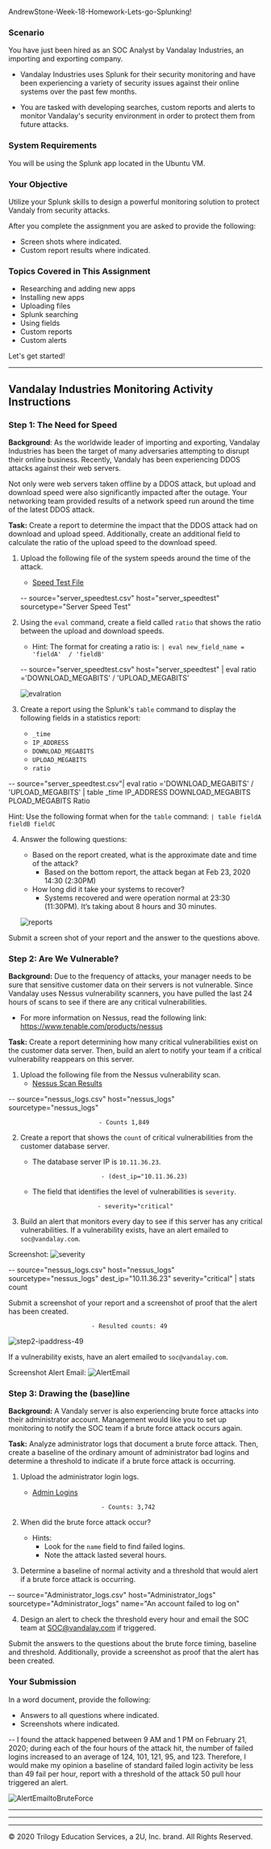 AndrewStone-Week-18-Homework-Lets-go-Splunking!

### Scenario

You have just been hired as an SOC Analyst by Vandalay Industries, an importing and exporting company.
 
- Vandalay Industries uses Splunk for their security monitoring and have been experiencing a variety of security issues against their online systems over the past few months. 
 
- You are tasked with developing searches, custom reports and alerts to monitor Vandalay's security environment in order to protect them from future attacks.


### System Requirements 

You will be using the Splunk app located in the Ubuntu VM.


### Your Objective 

Utilize your Splunk skills to design a powerful monitoring solution to protect Vandaly from security attacks.

After you complete the assignment you are asked to provide the following:

- Screen shots where indicated.
- Custom report results where indicated.

### Topics Covered in This Assignment

- Researching and adding new apps
- Installing new apps
- Uploading files
- Splunk searching
- Using fields
- Custom reports
- Custom alerts

Let's get started!

---

## Vandalay Industries Monitoring Activity Instructions


### Step 1: The Need for Speed 

**Background**: As the worldwide leader of importing and exporting, Vandalay Industries has been the target of many adversaries attempting to disrupt their online business. Recently, Vandaly has been experiencing DDOS attacks against their web servers.

Not only were web servers taken offline by a DDOS attack, but upload and download speed were also significantly impacted after the outage. Your networking team provided results of a network speed run around the time of the latest DDOS attack.

**Task:** Create a report to determine the impact that the DDOS attack had on download and upload speed. Additionally, create an additional field to calculate the ratio of the upload speed to the download speed.


1.  Upload the following file of the system speeds around the time of the attack.
    - [Speed Test File](resources/server_speedtest.csv)

    -- source="server_speedtest.csv" host="server_speedtest" sourcetype="Server  Speed Test"

2. Using the `eval` command, create a field called `ratio` that shows the ratio between the upload and download speeds.
   - Hint: The format for creating a ratio is: `| eval new_field_name = 'fieldA'  / 'fieldB'`

   -- source="server_speedtest.csv" host="server_speedtest" | eval ratio ='DOWNLOAD_MEGABITS' / 'UPLOAD_MEGABITS'

   ![evalration](https://github.com/iastoneCO/Images/blob/687dbf73573107c9a7d0cfb5e6cc74f01e22c95c/eval_ration_DL_UP_megabits.jpg)
      
3. Create a report using the Splunk's `table` command to display the following fields in a statistics report:
    - `_time`
    - `IP_ADDRESS`
    - `DOWNLOAD_MEGABITS`
    - `UPLOAD_MEGABITS`
    - `ratio`
  
  -- source="server_speedtest.csv"| eval ratio ='DOWNLOAD_MEGABITS' / 'UPLOAD_MEGABITS' | table _time IP_ADDRESS DOWNLOAD_MEGABITS PLOAD_MEGABITS Ratio


   Hint: Use the following format when for the `table` command: `| table fieldA  fieldB fieldC`

4. Answer the following questions:

    - Based on the report created, what is the approximate date and time of the attack?
        - Based on the bottom report, the attack began at Feb 23, 2020 14:30 (2:30PM)
    - How long did it take your systems to recover?
        - Systems recovered and were operation normal at 23:30 (11:30PM). It’s taking about 8 hours and 30 minutes. 

    ![reports](https://github.com/iastoneCO/Images/blob/687dbf73573107c9a7d0cfb5e6cc74f01e22c95c/server_spreadsheet_table_report.jpg)

Submit a screen shot of your report and the answer to the questions above.
 
### Step 2: Are We Vulnerable? 

**Background:**  Due to the frequency of attacks, your manager needs to be sure that sensitive customer data on their servers is not vulnerable. Since Vandalay uses Nessus vulnerability scanners, you have pulled the last 24 hours of scans to see if there are any critical vulnerabilities.

  - For more information on Nessus, read the following link: https://www.tenable.com/products/nessus

**Task:** Create a report determining how many critical vulnerabilities exist on the customer data server. Then, build an alert to notify your team if a critical vulnerability reappears on this server.

1. Upload the following file from the Nessus vulnerability scan.
   - [Nessus Scan Results](resources/nessus_logs.csv)

-- source="nessus_logs.csv" host="nessus_logs" sourcetype="nessus_logs"

                             - Counts 1,849

2. Create a report that shows the `count` of critical vulnerabilities from the customer database server.
   - The database server IP is `10.11.36.23`. 
   
                            - (dest_ip="10.11.36.23)

   - The field that identifies the level of vulnerabilities is `severity`.

                           - severity="critical"
      
3. Build an alert that monitors every day to see if this server has any critical vulnerabilities. If a vulnerability exists, have an alert emailed to `soc@vandalay.com`.

Screenshot: 
![severity](https://github.com/iastoneCO/Images/blob/687dbf73573107c9a7d0cfb5e6cc74f01e22c95c/critical_vulnerabilites.jpg)

-- source="nessus_logs.csv" host="nessus_logs" sourcetype="nessus_logs" dest_ip="10.11.36.23" severity="critical" | stats count

Submit a screenshot of your report and a screenshot of proof that the alert has been created.

                           - Resulted counts: 49
                           
![step2-ipaddress-49](https://github.com/iastoneCO/Images/blob/687dbf73573107c9a7d0cfb5e6cc74f01e22c95c/step2-ipaddress-vulnerabilites-49.jpg)

If a vulnerability exists, have an alert emailed to `soc@vandalay.com`.

Screenshot Alert Email:
![AlertEmail](https://github.com/iastoneCO/Images/blob/687dbf73573107c9a7d0cfb5e6cc74f01e22c95c/Step2-Alert-setup-email.jpg)



### Step 3: Drawing the (base)line

**Background:**  A Vandaly server is also experiencing brute force attacks into their administrator account. Management would like you to set up monitoring to notify the SOC team if a brute force attack occurs again.


**Task:** Analyze administrator logs that document a brute force attack. Then, create a baseline of the ordinary amount of administrator bad logins and determine a threshold to indicate if a brute force attack is occurring.

1. Upload the administrator login logs.
   - [Admin Logins](resources/Administrator_logs.csv)

                            - Counts: 3,742

2. When did the brute force attack occur?
   - Hints:
     - Look for the `name` field to find failed logins.
     - Note the attack lasted several hours.

      
3. Determine a baseline of normal activity and a threshold that would alert if a brute force attack is occurring.

-- source="Administrator_logs.csv" host="Administrator_logs" sourcetype="Administrator_logs" name="An account failed to log on"

4. Design an alert to check the threshold every hour and email the SOC team at SOC@vandalay.com if triggered. 

Submit the answers to the questions about the brute force timing, baseline and threshold. Additionally, provide a screenshot as proof that the alert has been created.
 
 
### Your Submission
  
In a word document, provide the following:
  - Answers to all questions where indicated. 
  - Screenshots where indicated.

-- I found the attack happened between 9 AM and 1 PM on February 21, 2020; during each of the four hours of the attack hit, the number of failed logins increased to an average of 124, 101, 121, 95, and 123. Therefore, I would make my opinion a baseline of standard failed login activity be less than 49 fail per hour, report with a threshold of the attack 50 pull hour triggered an alert. 

![AlertEmailtoBruteForce](https://github.com/iastoneCO/Images/blob/687dbf73573107c9a7d0cfb5e6cc74f01e22c95c/brute-froce-attack-timing.jpg)


----------------------------------------------------------------------------------------------------------------------------------------------------
----------------------------------------------------------------------------------------------------------------------------------------------------
----------------------------------------------------------------------------------------------------------------------------------------------------

© 2020 Trilogy Education Services, a 2U, Inc. brand. All Rights Reserved.
